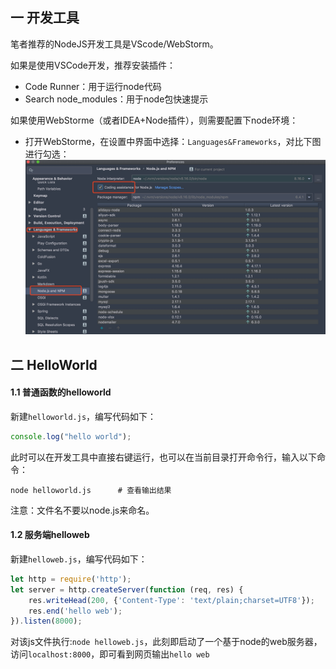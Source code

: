## 一 开发工具

笔者推荐的NodeJS开发工具是VScode/WebStorm。  

如果是使用VSCode开发，推荐安装插件：
- Code Runner：用于运行node代码
- Search node_modules：用于node包快速提示

如果使用WebStorme（或者IDEA+Node插件），则需要配置下node环境：  
- 打开WebStorme，在设置中界面中选择：`Languages&Frameworks`，对比下图进行勾选：  
![](/../images/node/idea.jpg)

## 二 HelloWorld

#### 1.1 普通函数的helloworld

新建`helloworld.js`，编写代码如下：
```js
console.log("hello world");
```

此时可以在开发工具中直接右键运行，也可以在当前目录打开命令行，输入以下命令：
```
node helloworld.js      # 查看输出结果
```

注意：文件名不要以node.js来命名。

#### 1.2 服务端helloweb

新建`helloweb.js`，编写代码如下：

```js
let http = require('http');
let server = http.createServer(function (req, res) {
    res.writeHead(200, {'Content-Type': 'text/plain;charset=UTF8'});
    res.end('hello web');
}).listen(8000);
```
对该js文件执行:`node helloweb.js`，此刻即启动了一个基于node的web服务器，访问`localhost:8000`，即可看到网页输出`hello web`
